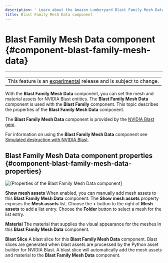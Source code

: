 ```yaml
---
description: ' Learn about the Amazon Lumberyard Blast Family Mesh Data component. '
title: Blast Family Mesh Data component
---
```

# Blast Family Mesh Data component {#component-blast-family-mesh-data}


****

|  |
| --- |
| This feature is an [experimental](/docs/userguide/ly-glos-chap#experimental) release and is subject to change\.  |

With the **Blast Family Mesh Data** component, you can set the mesh and material assets for NVIDIA Blast entities\. The **Blast Family Mesh Data** component is used with the **Blast Family** component\. This topic describes the properties of the **Blast Family Mesh Data** component\.

The **Blast Family Mesh Data** component is provided by the [NVIDIA Blast gem](/docs/user-guide/features/interactivity/physics/nvidia-blast/_index.md)\.

For information on using the **Blast Family Mesh Data** component see [Simulated destruction with NVIDIA Blast](/docs/user-guide/features/interactivity/physics/nvidia-blast/intro.md)\.

## Blast Family Mesh Data component properties {#component-blast-family-mesh-data-properties}

![\[Properties of the Blast Family Mesh Data component\]](/images/user-guide/physx/blast/ui-blast-family-mesh-data-component-1.27.png)

**Show mesh assets**
When enabled, you can manually add mesh assets to this **Blast Family Mesh Data** component\.
The **Show mesh assets** property exposes the **Mesh assets** list\. Choose the **\+** button to the right of **Mesh assets** to add a list entry\. Choose the **Folder** button to select a mesh for the list entry\.

**Material**
The material that supplies the visual appearance for the meshes in this **Blast Family Mesh Data** component\.

**Blast Slice**
A blast slice for this **Blast Family Mesh Data** component\. Blast slices are generated when blast assets are processed by the Python asset builder for NVIDIA Blast\. A blast slice will automatically add the mesh assets and material to the **Blast Family Mesh Data** component\.